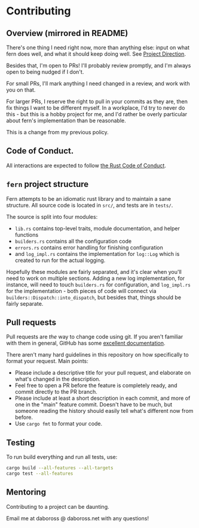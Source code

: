 # Contributing


## Overview (mirrored in README)

There's one thing I need right now, more than anything else: input on what fern does well, and what it should keep
doing well. See [Project Direction](#project-direction).

Besides that, I'm open to PRs! I'll probably review promptly, and I'm always open to being nudged if I don't.

For small PRs, I'll mark anything I need changed in a review, and work with you on that.

For larger PRs, I reserve the right to pull in your commits as they are, then fix things I want to be different myself.
In a workplace, I'd try to never do this - but this is a hobby project for me, and I'd rather be overly particular about
fern's implementation than be reasonable.

This is a change from my previous policy.

## Code of Conduct.

All interactions are expected to follow [the Rust Code of Conduct](https://www.rust-lang.org/en-US/conduct.html).

## `fern` project structure

Fern attempts to be an idiomatic rust library and to maintain a sane structure. All source code is located in `src/`, and tests are in `tests/`.

The source is split into four modules:
- `lib.rs` contains top-level traits, module documentation, and helper functions
- `builders.rs` contains all the configuration code
- `errors.rs` contains error handling for finishing configuration
- and `log_impl.rs` contains the implementation for `log::Log` which is created to run for the actual logging.

Hopefully these modules are fairly separated, and it's clear when you'll need to work on multiple sections. Adding a new log implementation, for instance, will need to touch `builders.rs` for configuration, and `log_impl.rs` for the implementation - both pieces of code will connect via `builders::Dispatch::into_dispatch`, but besides that, things should be fairly separate.

## Pull requests

Pull requests are _the_ way to change code using git. If you aren't familiar with them in general, GitHub has some [excellent documentation](https://help.github.com/articles/about-pull-requests/).

There aren't many hard guidelines in this repository on how specifically to format your request. Main points:

- Please include a descriptive title for your pull request, and elaborate on what's changed in the description.
- Feel free to open a PR before the feature is completely ready, and commit directly to the PR branch.
- Please include at least a short description in each commit, and more of one in the "main" feature commit. Doesn't
  have to be much, but someone reading the history should easily tell what's different now from before.
- Use `cargo fmt` to format your code.

## Testing

To run build everything and run all tests, use:

```sh
cargo build --all-features --all-targets
cargo test --all-features
```

## Mentoring

Contributing to a project can be daunting.

Email me at daboross @ daboross.net with any questions!
